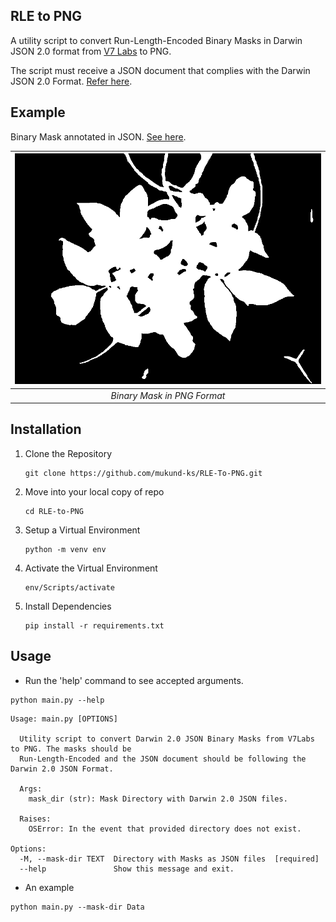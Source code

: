## RLE to PNG

A utility script to convert Run-Length-Encoded Binary Masks in Darwin JSON 2.0 format from [V7 Labs](https://www.v7labs.com/) to PNG.

The script must receive a JSON document that complies with the Darwin JSON 2.0 Format. [Refer here](https://docs.v7labs.com/reference/darwin-json).

## Example

Binary Mask annotated in JSON. [See here](Data/Image_2.json).


| <img src="Mask/Image_2_mask.png" alt="drawing" width="500"/> |
| :----------------------------------------------------------: |
|                 *Binary Mask in PNG Format*                  |

## Installation

1. Clone the Repository
   ```console
   git clone https://github.com/mukund-ks/RLE-To-PNG.git
   ```

2. Move into your local copy of repo
   ```console
   cd RLE-to-PNG
   ```

3. Setup a Virtual Environment
   ```console
   python -m venv env
   ```

4. Activate the Virtual Environment
   ```console
   env/Scripts/activate
   ```

5. Install Dependencies
   ```console
   pip install -r requirements.txt
   ```

## Usage

* Run the 'help' command to see accepted arguments.
```console
python main.py --help
```

```console
Usage: main.py [OPTIONS]

  Utility script to convert Darwin 2.0 JSON Binary Masks from V7Labs to PNG. The masks should be 
  Run-Length-Encoded and the JSON document should be following the Darwin 2.0 JSON Format.

  Args:     
    mask_dir (str): Mask Directory with Darwin 2.0 JSON files.

  Raises:     
    OSError: In the event that provided directory does not exist.

Options:
  -M, --mask-dir TEXT  Directory with Masks as JSON files  [required]
  --help               Show this message and exit.
```

* An example
```console
python main.py --mask-dir Data
```